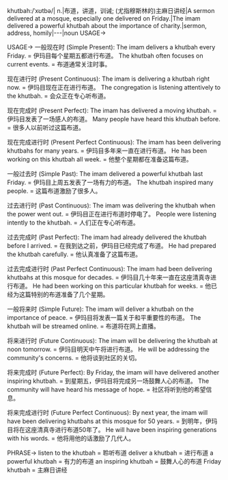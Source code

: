 khutbah:/ˈxʊtbə/| n.|布道，讲道，训诫; (尤指穆斯林的)主麻日讲经|A sermon delivered at a mosque, especially one delivered on Friday.|The imam delivered a powerful khutbah about the importance of charity.|sermon, address, homily|---|noun
USAGE->

USAGE->
一般现在时 (Simple Present):
The imam delivers a khutbah every Friday. = 伊玛目每个星期五都进行布道。
The khutbah often focuses on current events. = 布道通常关注时事。

现在进行时 (Present Continuous):
The imam is delivering a khutbah right now. = 伊玛目现在正在进行布道。
The congregation is listening attentively to the khutbah. = 会众正在专心听布道。

现在完成时 (Present Perfect):
The imam has delivered a moving khutbah. = 伊玛目发表了一场感人的布道。
Many people have heard this khutbah before. = 很多人以前听过这篇布道。

现在完成进行时 (Present Perfect Continuous):
The imam has been delivering khutbahs for many years. = 伊玛目多年来一直在进行布道。
He has been working on this khutbah all week. = 他整个星期都在准备这篇布道。

一般过去时 (Simple Past):
The imam delivered a powerful khutbah last Friday. = 伊玛目上周五发表了一场有力的布道。
The khutbah inspired many people. = 这篇布道激励了很多人。

过去进行时 (Past Continuous):
The imam was delivering the khutbah when the power went out. = 伊玛目正在进行布道时停电了。
People were listening intently to the khutbah. = 人们正在专心听布道。

过去完成时 (Past Perfect):
The imam had already delivered the khutbah before I arrived. = 在我到达之前，伊玛目已经完成了布道。
He had prepared the khutbah carefully. = 他认真准备了这篇布道。

过去完成进行时 (Past Perfect Continuous):
The imam had been delivering khutbahs at this mosque for decades. = 伊玛目几十年来一直在这座清真寺进行布道。
He had been working on this particular khutbah for weeks. = 他已经为这篇特别的布道准备了几个星期。

一般将来时 (Simple Future):
The imam will deliver a khutbah on the importance of peace. = 伊玛目将发表一篇关于和平重要性的布道。
The khutbah will be streamed online. = 布道将在网上直播。

将来进行时 (Future Continuous):
The imam will be delivering the khutbah at noon tomorrow. = 伊玛目明天中午将进行布道。
He will be addressing the community's concerns. = 他将谈到社区的关切。

将来完成时 (Future Perfect):
By Friday, the imam will have delivered another inspiring khutbah. = 到星期五，伊玛目将完成另一场鼓舞人心的布道。
The community will have heard his message of hope. = 社区将听到他的希望信息。

将来完成进行时 (Future Perfect Continuous):
By next year, the imam will have been delivering khutbahs at this mosque for 50 years. = 到明年，伊玛目将在这座清真寺进行布道50年了。
He will have been inspiring generations with his words. = 他将用他的话激励了几代人。


PHRASE->
listen to the khutbah = 聆听布道
deliver a khutbah =  进行布道
a powerful khutbah =  有力的布道
an inspiring khutbah =  鼓舞人心的布道
Friday khutbah =  主麻日讲经
